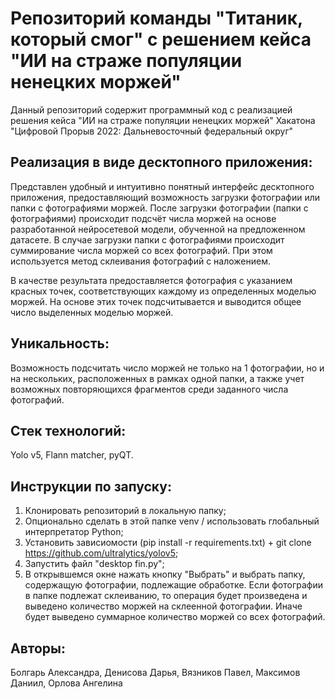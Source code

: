 # Репозиторий команды "Титаник, который смог" с решением кейса "ИИ на страже популяции ненецких моржей"
Данный репозиторий содержит программный код с реализацией решения кейса "ИИ на страже популяции ненецких моржей" Хакатона "Цифровой Прорыв 2022: Дальневосточный федеральный округ"

## Реализация в виде десктопного приложения: 
Представлен удобный и интуитивно понятный интерфейс десктопного приложения, 
предоставляющий возможность загрузки фотографии или папки с фотографиями моржей. 
После загрузки фотографии (папки с фотографиями) происходит подсчёт числа моржей на основе разработанной нейросетевой модели, обученной на предложенном датасете. 
В случае загрузки папки с фотографиями происходит суммирование числа моржей со всех фотографий. 
При этом используется метод склеивания фотографий с наложением.

В качестве результата предоставляется фотография с указанием красных точек, соответствующих каждому из определенных моделью моржей. 
На основе этих точек подсчитывается и выводится общее число выделенных моделью моржей.

## Уникальность: 
Возможность подсчитать число моржей не только на 1 фотографии, но и на нескольких, расположенных в рамках одной папки, 
а также учет возможных повторяющихся фрагментов среди заданного числа фотографий.

## Стек технологий: 
Yolo v5, Flann matcher, pyQT.

## Инструкции по запуску:
1) Клонировать репозиторий в локальную папку;
2) Опционально сделать в этой папке venv / использовать глобальный интерпретатор Python;
3) Установить зависиомости (pip install -r requirements.txt) + git clone https://github.com/ultralytics/yolov5;
4) Запустить файл "desktop fin.py";
5) В открывшемся окне нажать кнопку "Выбрать" и выбрать папку, содержащую фотографии, подлежащие обработке. 
Если фотографии в папке подлежат склеиванию, то операция будет произведена и выведено количество моржей на склеенной фотографии.
Иначе будет выведено суммарное количество моржей со всех фотографий.
## Авторы:
Болгарь Александра, Денисова Дарья, Вязников Павел, Максимов Даниил, Орлова Ангелина
